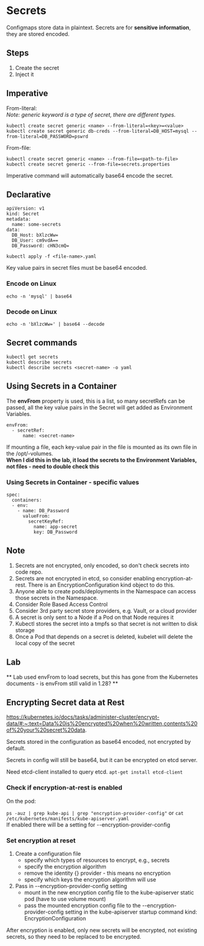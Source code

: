 # Secrets

Configmaps store data in plaintext. Secrets are for **sensitive information**, they are stored encoded.

## Steps
1. Create the secret
2. Inject it

## Imperative

From-literal:  
*Note: generic keyword is a type of secret, there are different types.*
```
kubectl create secret generic <name> --from-literal=<key>=<value>
kubectl create secret generic db-creds --from-literal=DB_HOST=mysql --from-literal=DB_PASSWORD=pswrd
```

From-file:
```
kubectl create secret generic <name> --from-file=<path-to-file>
kubectl create secret generic --from-file=secrets.properties
```

Imperative command will automatically base64 encode the secret.

## Declarative
```
apiVersion: v1
kind: Secret
metadata:
  name: some-secrets
data:
  DB_Host: bXlzcWw=
  DB_User: cm9vdA==
  DB_Password: cHN3cmQ=
```

`kubectl apply -f <file-name>.yaml`

 Key value pairs in secret files must be base64 encoded.

### Encode on Linux
`echo -n 'mysql' | base64`
### Decode on Linux
`echo -n 'bXlzcWw=' | base64 --decode`

## Secret commands
```
kubectl get secrets
kubectl describe secrets
kubectl describe secrets <secret-name> -o yaml
```

## Using Secrets in a Container
The **envFrom** property is used, this is a list, so many secretRefs can be passed, all the key value pairs in the Secret will get added as Environment Variables.

```
envFrom:  
  - secretRef:
      name: <secret-name>
```

If mounting a file, each key-value pair in the file is mounted as its own file in the /opt/<secret-name>-volumes.  
**When I did this in the lab, it load the secrets to the Environment Variables, not files - need to double check this**

### Using Secrets in Container - specific values
```
spec:  
  containers:  
  - env:  
    - name: DB_Password
      valueFrom:  
        secretKeyRef:  
          name: app-secret
          key: DB_Password
```

## Note
1. Secrets are not encrypted, only encoded, so don't check secrets into code repo.
2. Secrets are not encrypted in etcd, so consider enabling encryption-at-rest. There is an EncryptionConfiguration kind object to do this.
3. Anyone able to create pods/deployments in the Namespace can access those secrets in the Namespace.
4. Consider Role Based Access Control
5. Consider 3rd party secret store providers, e.g. Vault, or a cloud provider
6. A secret is only sent to a Node if a Pod on that Node requires it
7. Kubectl stores the secret into a tmpfs so that secret is not written to disk storage
8. Once a Pod that depends on a secret is deleted, kubelet will delete the local copy of the secret

## Lab
** Lab used envFrom to load secrets, but this has gone from the Kubernetes documents - is envFrom still valid in 1.28? **

## Encrypting Secret data at Rest

https://kubernetes.io/docs/tasks/administer-cluster/encrypt-data/#:~:text=Data%20is%20encrypted%20when%20written,contents%20of%20your%20secret%20data.

Secrets stored in the configuration as base64 encoded, not encrypted by default.

Secrets in config will still be base64, but it can be encrypted on etcd server.

Need etcd-client installed to query etcd.
`apt-get install etcd-client`

### Check if encryption-at-rest is enabled 
On the pod:

`ps -auz | grep kube-api | grep "encryption-provider-config"`
or
`cat /etc/kubernetes/manifests/kube-apiserver.yaml`  
If enabled there will be a setting for --encryption-provider-config

### Set encryption at reset
1. Create a configuration file
   - specify which types of resources to encrypt, e.g., secrets
   - specify the encryption algorithm
   - remove the identity {} provider - this means no encryption
   - specify which keys the encryption algorithm will use
2. Pass in --encryption-provider-config setting
   - mount in the new encryption config file to the kube-apiserver static pod (have to use volume mount)
   - pass the mounted encryption config file to the --encryption-provider-config setting in the kube-apiserver startup command
kind: EncryptionConfiguration

After encryption is enabled, only new secrets will be encrypted, not existing secrets, so they need to be replaced to be encrypted.
